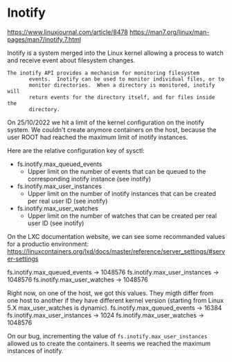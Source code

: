 # Inotify

https://www.linuxjournal.com/article/8478
https://man7.org/linux/man-pages/man7/inotify.7.html

Inotify is a system merged into the Linux kernel allowing a process to watch and receive event about filesystem changes.

```
The inotify API provides a mechanism for monitoring filesystem
       events.  Inotify can be used to monitor individual files, or to
       monitor directories.  When a directory is monitored, inotify will
       return events for the directory itself, and for files inside the
       directory.
```

On 25/10/2022 we hit a limit of the kernel configuration on the inotify system.
We couldn't create anymore containers on the host, because the user ROOT had reached the maximum limit of inotify instances.

Here are the relative configuration key of sysctl:
- fs.inotify.max_queued_events
  - Upper limit on the number of events that can be queued to the corresponding inotify instance (see inotify)
- fs.inotify.max_user_instances
  - Upper limit on the number of inotify instances that can be created per real user ID (see inotify)
- fs.inotify.max_user_watches
  - Upper limit on the number of watches that can be created per real user ID (see inotify)

On the LXC documentation website, we can see some recommanded values for a productio environment: https://linuxcontainers.org/lxd/docs/master/reference/server_settings/#server-settings

fs.inotify.max_queued_events -> 1048576
fs.inotify.max_user_instances -> 1048576
fs.inotify.max_user_watches -> 1048576

Right now, on one of the host, we got this values. They migth differ from one host to another if they have different kernel version (starting from Linux 5.X max_user_watches is dynamic).
fs.inotify.max_queued_events -> 16384
fs.inotify.max_user_instances -> 1024
fs.inotify.max_user_watches -> 1048576

On our bug, incrementing the value of `fs.inotify.max_user_instances` allowed us to create the containers. It seems we reached the maximum instances of inotify.